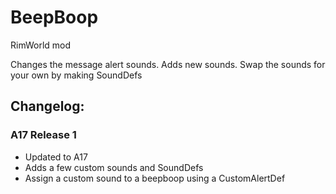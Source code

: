 # BeepBoop
RimWorld mod

Changes the message alert sounds. Adds new sounds. Swap the sounds for your own by making SoundDefs

## Changelog:

### A17 Release 1
* Updated to A17
* Adds a few custom sounds and SoundDefs
* Assign a custom sound to a beepboop using a CustomAlertDef 
